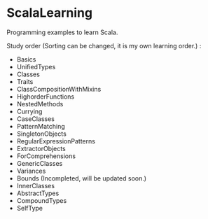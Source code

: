 # ScalaLearning
Programming examples to learn Scala.

Study order (Sorting can be changed, it is my own learning order.) :
- Basics
- UnifiedTypes
- Classes
- Traits
- ClassCompositionWithMixins
- HighorderFunctions
- NestedMethods
- Currying
- CaseClasses
- PatternMatching
- SingletonObjects
- RegularExpressionPatterns
- ExtractorObjects
- ForComprehensions
- GenericClasses
- Variances
- Bounds (Incompleted, will be updated soon.)
- InnerClasses
- AbstractTypes
- CompoundTypes
- SelfType
